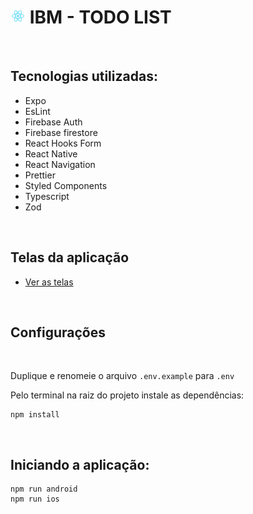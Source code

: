 # <img height="24" src="https://raw.githubusercontent.com/github/explore/80688e429a7d4ef2fca1e82350fe8e3517d3494d/topics/react/react.png" alt="React Native" title="React Native"/> IBM - TODO LIST

<br>

## Tecnologias utilizadas:

- Expo
- EsLint
- Firebase Auth
- Firebase firestore
- React Hooks Form
- React Native
- React Navigation
- Prettier
- Styled Components
- Typescript
- Zod

<br />

## Telas da aplicação

- [Ver as telas](./screenshots)

<br />

## Configurações

<br />

Duplique e renomeie o arquivo `.env.example` para `.env`

Pelo terminal na raiz do projeto instale as dependências:

```
npm install
```

<br />

## Iniciando a aplicação:

```
npm run android
npm run ios
```

